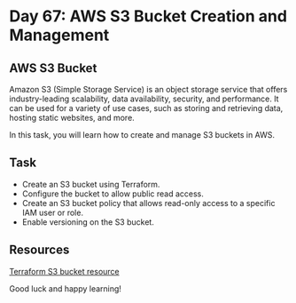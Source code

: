 # Day 67: AWS S3 Bucket Creation and Management
## AWS S3 Bucket

Amazon S3 (Simple Storage Service) is an object storage service that offers industry-leading scalability, data availability, security, and performance. It can be used for a variety of use cases, such as storing and retrieving data, hosting static websites, and more.

In this task, you will learn how to create and manage S3 buckets in AWS.

## Task
- Create an S3 bucket using Terraform.
- Configure the bucket to allow public read access.
- Create an S3 bucket policy that allows read-only access to a specific IAM user or role.
- Enable versioning on the S3 bucket.

## Resources

[Terraform S3 bucket resource](https://registry.terraform.io/providers/hashicorp/aws/latest/docs/resources/s3_bucket)

Good luck and happy learning!
